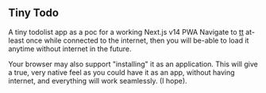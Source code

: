 ## Tiny Todo

A tiny todolist app as a poc for a working Next.js v14 PWA
Navigate to [tt](tt.freddysnow.com) at-least once while connected to the internet, then you will be-able to load it anytime without internet in the future.

Your browser may also support "installing" it as an application.
This will give a true, very native feel as you could have it as an app, without having internet, and everything will work seamlessly. (I hope).
